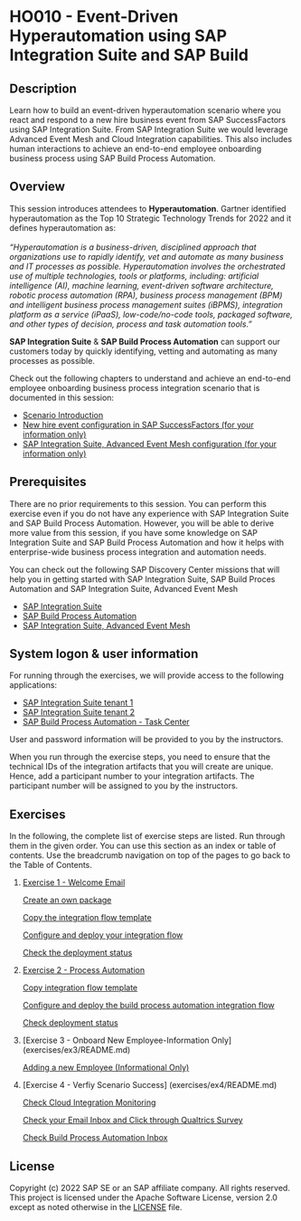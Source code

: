 # HO010 - Event-Driven Hyperautomation using SAP Integration Suite and SAP Build

## Description

Learn how to build an event-driven hyperautomation scenario where you react and respond to a new hire business event from SAP SuccessFactors using SAP Integration Suite. From SAP Integration Suite we would leverage Advanced Event Mesh and Cloud Integration capabilities.
This also includes human interactions to achieve an end-to-end employee onboarding business process using SAP Build Process Automation.


## Overview
  
This session introduces attendees to <b>Hyperautomation</b>. Gartner identified hyperautomation as the Top 10 Strategic Technology Trends for 2022 and it defines hyperautomation as:
<br/><br/>
<i>“Hyperautomation is a business-driven, disciplined approach that organizations use to rapidly identify, vet and automate as many business and IT processes as possible. Hyperautomation involves the orchestrated use of multiple technologies, tools or platforms, including: artificial intelligence (AI), machine learning, event-driven software architecture, robotic process automation (RPA), business process management (BPM) and intelligent business process management suites (iBPMS), integration platform as a service (iPaaS), low-code/no-code tools, packaged software, and other types of decision, process and task automation tools.”</i>


<b>SAP Integration Suite</b> & <b>SAP Build Process Automation</b> can support our customers today by quickly identifying, vetting and automating as many processes as possible.

Check out the following chapters to understand and achieve an end-to-end employee onboarding business process integration scenario that is documented in this session:

- [Scenario Introduction](intro/intro1)
- [New hire event configuration in SAP SuccessFactors (for your information only)](intro/intro2) 
- [SAP Integration Suite, Advanced Event Mesh configuration (for your information only)](intro/intro3) 


## Prerequisites

There are no prior requirements to this session. You can perform this exercise even if you do not have any experience with SAP Integration Suite and SAP Build Process Automation. However, you will be able to derive more value from this session, if you have some knowledge on SAP Integration Suite and SAP Build Process Automation and how it helps with enterprise-wide business process integration and automation needs.

You can check out the following SAP Discovery Center missions that will help you in getting started with SAP Integration Suite, SAP Build Proces Automation and SAP Integration Suite, Advanced Event Mesh 

* [SAP Integration Suite](https://discovery-center.cloud.sap/serviceCatalog/integration-suite)
* [SAP Build Process Automation](https://discovery-center.cloud.sap/serviceCatalog/sap-build-process-automation)
* [SAP Integration Suite, Advanced Event Mesh](https://discovery-center.cloud.sap/serviceCatalog/advanced-event-mesh)

## System logon & user information

For running through the exercises, we will provide access to the following applications:
- [SAP Integration Suite tenant 1](https://teched-us01.integrationsuite.cfapps.us10-002.hana.ondemand.com/)
- [SAP Integration Suite tenant 2](https://teched-us02.integrationsuite.cfapps.us10-002.hana.ondemand.com/)
- [SAP Build Process Automation - Task Center](https://teched-2022-in260-tk4694cz.sap-process-automation.cfapps.us10.hana.ondemand.com/comsapspaprocessautomation.comsapspainbox/inbox.html)

User and password information will be provided to you by the instructors.

When you run through the exercise steps, you need to ensure that the technical IDs of the integration artifacts that you will create are unique. Hence, add a participant number to your integration artifacts. The participant number will be assigned to you by the instructors.

## Exercises

In the following, the complete list of exercise steps are listed. Run through them in the given order. You can use this section as an index or table of contents. Use the breadcrumb navigation on top of the pages to go back to the Table of Contents.

1. [Exercise 1 - Welcome Email](exercises/ex1/README.md)

      [Create an own package](ex11)

      [Copy the integration flow template](ex12)

      [Configure and deploy your integration flow](ex13)

      [Check the deployment status](ex14)
3. [Exercise 2 - Process Automation](exercises/ex2/README.md)

      [Copy integration flow template](ex21)

      [Configure and deploy the build process automation integration flow](ex22)

      [Check deployment status](ex23)
4. [Exercise 3 - Onboard New Employee-Information Only] (exercises/ex3/README.md)

      [Adding a new Employee (Informational Only)](ex31)
      
5. [Exercise 4 - Verfiy Scenario Success] (exercises/ex4/README.md)

      [Check Cloud Integration Monitoring](/exercises/ex4/ex41)
      
      [Check your Email Inbox and Click through Qualtrics Survey](/exercises/ex4/ex42)
      
      [Check Build Process Automation Inbox](/exercises/ex4/ex43)


## License

Copyright (c) 2022 SAP SE or an SAP affiliate company. All rights reserved. This project is licensed under the Apache Software License, version 2.0 except as noted otherwise in the [LICENSE](LICENSES/Apache-2.0.txt) file.
